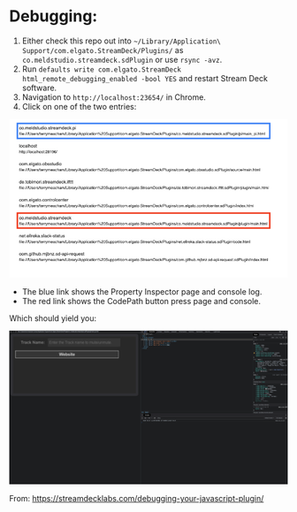 # Debugging:

1. Either check this repo out into `~/Library/Application\ Support/com.elgato.StreamDeck/Plugins/` as `co.meldstudio.streamdeck.sdPlugin` or use `rsync -avz`.
2. Run `defaults write com.elgato.StreamDeck html_remote_debugging_enabled -bool YES` and restart Stream Deck software.
3. Navigation to `http://localhost:23654/` in Chrome.
4. Click on one of the two entries:

![](images/screen-list.png)

* The blue link shows the Property Inspector page and console log.
* The red link shows the CodePath button press page and console.

Which should yield you:

![](images/debug.png)

From: https://streamdecklabs.com/debugging-your-javascript-plugin/
